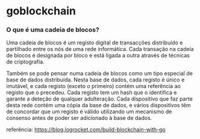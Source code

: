 # goblockchain

### O que é uma cadeia de blocos?

Uma cadeia de blocos é um registo digital de transacções distribuído e partilhado entre os nós de uma rede informática. Cada transação na cadeia de blocos é designada por bloco e está ligada a outra através de técnicas de criptografia.

Também se pode pensar numa cadeia de blocos como um tipo especial de base de dados distribuída. Nesta base de dados, cada registo é único e imutável, e cada registo (exceto o primeiro) contém uma referência ao registo que o precedeu. Cada registo tem um hash que o identifica e garante a deteção de qualquer adulteração. Cada dispositivo que faz parte desta rede contém uma cópia da base de dados, e vários dispositivos têm de concordar que um registo é válido utilizando um mecanismo de consenso antes de poder ser adicionado à base de dados.

referência: https://blog.logrocket.com/build-blockchain-with-go
